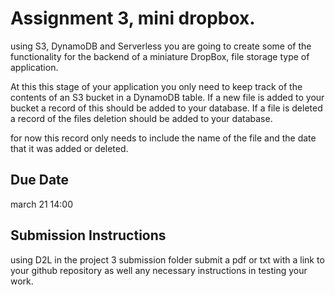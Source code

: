 # Assignment 3, mini dropbox.

using S3, DynamoDB and Serverless you are going to create some of the
functionality for the backend of a miniature DropBox, file storage type of
application.

At this this stage of your application you only need to keep track of the
contents of an S3 bucket in a DynamoDB table. If a new file is added to your
bucket a record of this should be added to your database. If a file is deleted a
record of the files deletion should be added to your database.

for now this record only needs to include the name of the file and the date that
it was added or deleted. 

## Due Date

march 21 14:00

## Submission Instructions

using D2L in the project 3 submission folder submit a pdf or txt with a link to
your github repository as well any necessary instructions in testing your work.
